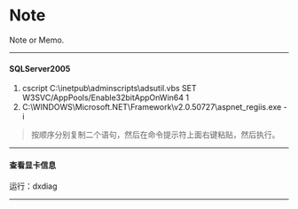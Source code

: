 # Note
Note or Memo.
***
#### SQLServer2005
1. cscript C:\inetpub\adminscripts\adsutil.vbs SET W3SVC/AppPools/Enable32bitAppOnWin64 1 
2. C:\WINDOWS\Microsoft.NET\Framework\v2.0.50727\aspnet_regiis.exe -i

> 按顺序分别复制二个语句，然后在命令提示符上面右键粘贴，然后执行。

***
#### 查看显卡信息
运行：dxdiag

***
#### 
